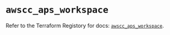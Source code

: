 # `awscc_aps_workspace`

Refer to the Terraform Registory for docs: [`awscc_aps_workspace`](https://registry.terraform.io/providers/hashicorp/awscc/0.70.0/docs/resources/aps_workspace).
